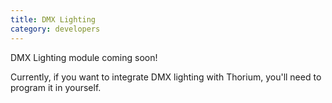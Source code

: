 ```yaml
---
title: DMX Lighting
category: developers
---
```

DMX Lighting module coming soon!



Currently, if you want to integrate DMX lighting with Thorium, you'll need to program it in yourself.
